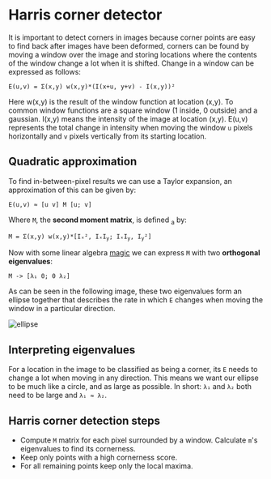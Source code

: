 # Harris corner detector

It is important to detect corners in images because corner points are easy to find back after images have been deformed, corners can
be found by moving a window over the image and storing locations where the contents of the window change a lot when it is shifted.
Change in a window can be expressed as follows:

`E(u,v) = Σ(x,y) w(x,y)*(I(x+u, y+v) - I(x,y))²`

Here w(x,y) is the result of the window function at location (x,y). To common window functions are a square window (1 inside, 0 outside)
and a gaussian. I(x,y) means the intensity of the image at location (x,y). E(u,v) represents the total change in intensity when moving
the window `u` pixels horizontally and `v` pixels vertically from its starting location.

## Quadratic approximation

To find in-between-pixel results we can use a Taylor expansion, an approximation of this can be given by:

`E(u,v) ≈ [u v] M [u; v]`

Where `M`, the **second moment matrix**, is defined <sub>a</sub> by:

`M = Σ(x,y) w(x,y)*[Iₓ², IₓI`<sub>`y`</sub>`; IₓI`<sub>`y`</sub>`, I`<sub>`y`</sub>`²]`

Now with some linear algebra [magic](https://blackboard.tudelft.nl/bbcswebdav/pid-2928030-dt-content-rid-10171523_2/courses/40224-161703/MMA_Week4_Lecture1_2017_harris.pdf) we can express `M` with two **orthogonal eigenvalues**:

`M -> [λ₁ 0; 0 λ₂]`

As can be seen in the following image, these two eigenvalues form an ellipse together that describes the rate in which `E` changes
when moving the window in a particular direction.

![ellipse](https://teroninsights.files.wordpress.com/2013/03/ellipse.png)

## Interpreting eigenvalues

For a location in the image to be classified as being a corner, its `E` needs to change a lot when moving in any direction.
This means we want our ellipse to be much like a circle, and as large as possible. In short: `λ₁` and `λ₂` both need to be
large and `λ₁ ≈ λ₂`.

## Harris corner detection steps

- Compute `M` matrix for each pixel surrounded by a window. Calculate `m`'s eigenvalues to find its cornerness.
- Keep only points with a high cornerness score.
- For all remaining points keep only the local maxima.
